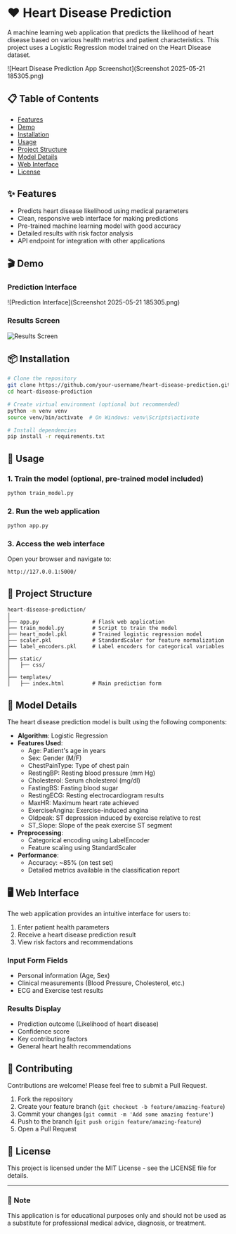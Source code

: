 # ❤️ Heart Disease Prediction

A machine learning web application that predicts the likelihood of heart disease based on various health metrics and patient characteristics. This project uses a Logistic Regression model trained on the Heart Disease dataset.

![Heart Disease Prediction App Screenshot](Screenshot 2025-05-21 185305.png)

## 📋 Table of Contents
- [Features](#features)
- [Demo](#demo)
- [Installation](#installation)
- [Usage](#usage)
- [Project Structure](#project-structure)
- [Model Details](#model-details)
- [Web Interface](#web-interface) 
- [License](#license)

## ✨ Features

- Predicts heart disease likelihood using medical parameters
- Clean, responsive web interface for making predictions
- Pre-trained machine learning model with good accuracy
- Detailed results with risk factor analysis
- API endpoint for integration with other applications

## 🎬 Demo

### Prediction Interface
![Prediction Interface](Screenshot 2025-05-21 185305.png)

### Results Screen
![Results Screen](screenshots/results_screen.png)

## 📦 Installation

```bash
# Clone the repository
git clone https://github.com/your-username/heart-disease-prediction.git
cd heart-disease-prediction

# Create virtual environment (optional but recommended)
python -m venv venv
source venv/bin/activate  # On Windows: venv\Scripts\activate

# Install dependencies
pip install -r requirements.txt
```

## 🚀 Usage

### 1. Train the model (optional, pre-trained model included)
```bash
python train_model.py
```

### 2. Run the web application
```bash
python app.py
```

### 3. Access the web interface
Open your browser and navigate to:
```
http://127.0.0.1:5000/
```

## 📂 Project Structure

```
heart-disease-prediction/
│
├── app.py                 # Flask web application
├── train_model.py         # Script to train the model
├── heart_model.pkl        # Trained logistic regression model
├── scaler.pkl             # StandardScaler for feature normalization
├── label_encoders.pkl     # Label encoders for categorical variables
│
├── static/
│   ├── css/
│
├── templates/
│   ├── index.html         # Main prediction form

```

## 🔬 Model Details

The heart disease prediction model is built using the following components:

- **Algorithm**: Logistic Regression
- **Features Used**:
  - Age: Patient's age in years
  - Sex: Gender (M/F)
  - ChestPainType: Type of chest pain
  - RestingBP: Resting blood pressure (mm Hg)
  - Cholesterol: Serum cholesterol (mg/dl)
  - FastingBS: Fasting blood sugar
  - RestingECG: Resting electrocardiogram results
  - MaxHR: Maximum heart rate achieved
  - ExerciseAngina: Exercise-induced angina
  - Oldpeak: ST depression induced by exercise relative to rest
  - ST_Slope: Slope of the peak exercise ST segment
- **Preprocessing**: 
  - Categorical encoding using LabelEncoder
  - Feature scaling using StandardScaler
- **Performance**:
  - Accuracy: ~85% (on test set)
  - Detailed metrics available in the classification report

## 🖥️ Web Interface

The web application provides an intuitive interface for users to:

1. Enter patient health parameters
2. Receive a heart disease prediction result
3. View risk factors and recommendations

### Input Form Fields
- Personal information (Age, Sex)
- Clinical measurements (Blood Pressure, Cholesterol, etc.)
- ECG and Exercise test results

### Results Display
- Prediction outcome (Likelihood of heart disease)
- Confidence score
- Key contributing factors
- General heart health recommendations



## 👥 Contributing

Contributions are welcome! Please feel free to submit a Pull Request.

1. Fork the repository
2. Create your feature branch (`git checkout -b feature/amazing-feature`)
3. Commit your changes (`git commit -m 'Add some amazing feature'`)
4. Push to the branch (`git push origin feature/amazing-feature`)
5. Open a Pull Request

## 📄 License

This project is licensed under the MIT License - see the LICENSE file for details.

---

### 📌 Note
This application is for educational purposes only and should not be used as a substitute for professional medical advice, diagnosis, or treatment.


